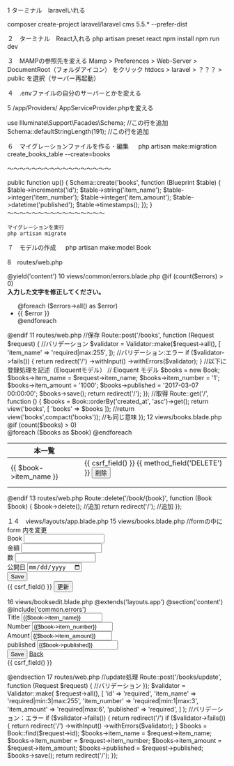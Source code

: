 1 ターミナル　laravelいれる

composer create-project laravel/laravel cms 5.5.* --prefer-dist


２　ターミナル　React入れる
php artisan preset react
npm install
npm run dev

３　MAMPの参照先を変える
Mamp > Preferences > Web-Server > DocumentRoot（フォルダアイコン） をクリック
htdocs > laravel > ？？？ > public を選択（サーバー再起動）

４　.envファイルの自分のサーバーとかを変える

<p>5 /app/Providers/ AppServiceProvider.phpを変える
  
  use Illuminate\Support\Facades\Schema; //この行を追加
  Schema::defaultStringLength(191);   //この行を追加
  
６　マイグレーションファイルを作る・編集
　 php artisan make:migration create_books_table --create=books
  
  〜〜〜〜〜〜〜〜〜〜〜〜〜〜〜〜〜
  
   public function up()
    {
        Schema::create('books', function (Blueprint $table) {
            $table->increments('id');
            $table->string('item_name');
            $table->integer('item_number');
            $table->integer('item_amount');
            $table->datetime('published');
            $table->timestamps();
        });
    }
    〜〜〜〜〜〜〜〜〜〜〜〜〜〜〜〜
    
    マイグレーションを実行
    php artisan migrate
 
 ７　モデルの作成
 　 php artisan make:model Book
   
 8　routes/web.php
 
<?php

use App\Book;
use Illuminate\Http\Request;

/**
* 本のダッシュボード表示(books.blade.php)
*/
Route::get('/', function () {
    return view('books');
});

/**
* 新「本」を追加
*/
Route::post('/books', function (Request $request) {
    //
});

/**
* 本を削除
*/
Route::delete('/book/{book}', function (Book $book) {
    //
});

9　views/layouts/app.blade.php

<!-- resources/views/layouts/app.blade.php -->
<!DOCTYPE html>
<html lang="ja">
<head>
<title>Book List</title>
<!-- CSS と JavaScript -->

</head>
<body>
    <div class="container">
        <nav class="navbar navbar-default">
        <!-- ナビバーの内容 -->
        </nav>
    </div>
    @yield('content')
</body>
</html>


10 views/common/errors.blade.php

@if (count($errors) > 0)
    <!-- Form Error List -->
    <div class="alert alert-danger">
        <div><strong>入力した文字を修正してください。</strong></div> 
        <div>
            <ul>
            @foreach ($errors->all() as $error)
                <li>{{ $error }}</li>
            @endforeach
            </ul>
        </div>
    </div>
@endif


11 routes/web.php

//保存

Route::post('/books', function (Request $request) {
    //バリデーション
    $validator = Validator::make($request->all(), [
        'item_name' => 'required|max:255',
    ]);
    //バリデーション:エラー 
    if ($validator->fails()) {
        return redirect('/')
            ->withInput()
            ->withErrors($validator);
    }
    //以下に登録処理を記述（Eloquentモデル）
    // Eloquent モデル
    $books = new Book;
    $books->item_name = $request->item_name;
    $books->item_number = '1';
    $books->item_amount = '1000';
    $books->published = '2017-03-07 00:00:00';
    $books->save(); 
    return redirect('/');
});

//取得

Route::get('/', function () {
    $books = Book::orderBy('created_at', 'asc')->get();
    return view('books', [
        'books' => $books
    ]);
    //return view('books',compact('books')); //も同じ意味
});

12 views/books.blade.php

  <!-- 現在の本、formの下らへん -->
    @if (count($books) > 0)
        <div class="card-body">
            <div class="card-body">
                <table class="table table-striped task-table">
                    <!-- テーブルヘッダ -->
                    <thead>
                        <th>本一覧</th>
                        <th>&nbsp;</th>
                    </thead>
                    <!-- テーブル本体 -->
                    <tbody>
                        @foreach ($books as $book)
                            <tr>
                                <!-- 本タイトル -->
                                <td class="table-text">
                                    <div>{{ $book->item_name }}</div>
                                </td>
  
			                           <!-- 本: 削除ボタン -->
                                <td>
                                   <form action="{{ url('book/'.$book->id) }}" method="POST">
                                     {{ csrf_field() }}
                                     {{ method_field('DELETE') }}
                                     <button type="submit" class="btn btn-danger">
                                        削除
                                     </button>
                                   </form>
                                </td>
                            </tr>
                        @endforeach
                    </tbody>
                </table>
            </div>
        </div>
    @endif
    
13 routes/web.php

Route::delete('/book/{book}', function (Book $book) {
    $book->delete();       //追加
    return redirect('/');  //追加
});
  </p>

１４　views/layouts/app.blade.php
<link rel="stylesheet" href="https://stackpath.bootstrapcdn.com/bootstrap/4.3.1/css/bootstrap.min.css" integrity="sha384-ggOyR0iXCbMQv3Xipma34MD+dH/1fQ784/j6cY/iJTQUOhcWr7x9JvoRxT2MZw1T" crossorigin="anonymous">

15 views/books.blade.php

  //formの中に
  <div class="form-row"> form 内を変更
    <div class="form-group col-md-6">
      <label for="book" class="col-sm-3 control-label">Book</label>
      <input type="text" name="item_name" class="form-control">
    </div>
    <div class="form-group col-md-6">
      <label for="amount" class="col-sm-3 control-label">金額</label>
      <input type="text" name="item_amount" class="form-control">
    </div>
  </div>
  <div class="form-row">
    <div class="form-group col-md-6">
      <label for="number" class="col-sm-3 control-label">数</label>
      <input type="text" name="item_number" class="form-control">
    </div>
    <div class="form-group col-md-6">
      <label for="published" class="col-sm-3 control-label">公開日</label>
      <input type="date" name="published" class="form-control">
    </div>
  </div>
  <div class="form-row">
    <div class="col-sm-offset-3 col-sm-6">
      <button type="submit" class="btn btn-primary"> Save </button>
    </div>
  </div>

  
<!-- 本: 更新ボタン -->
<td>
  <form action="{{ url('booksedit/'.$book->id) }}" method="POST"> {{ csrf_field() }}
     <button type="submit" class="btn btn-primary"> 更新 </button>
  </form>
</td>

16 views/booksedit.blade.php

@extends('layouts.app')

@section('content')
<div class="row">
    <div class="col-md-12">
    @include('common.errors')
    <form action=" {{ url('books/update') }} " method="POST">

<!-- item_name --> 
        <div class="form-group">
            <label for="item_name">Title</label>
            <input type="text" name="item_name" class="form-control" value="{{$book->item_name}}">
        </div>

<!--/ item_name -->

<!-- item_number -->
        <div class="form-group">
            <label for="item_number">Number</label>
            <input type="text" name="item_number" class="form-control" value="{{$book->item_number}}">
        </div> <!--/ item_number -->

<!-- item_amount -->
        <div class="form-group">
            <label for="item_amount">Amount</label>
            <input type="text" name="item_amount" class="form-control" value="{{$book->item_amount}}"> 
        </div> <!--/ item_amount -->

<!-- published -->
        <div class="form-group">
            <label for="published">published</label>
            <input type="datetime" name="published" class="form-control" value="{{$book->published}}"/>
        </div> <!--/ published -->

<!-- Save ボタン/Back ボタン -->
        <div class="well well-sm">
            <button type="submit" class="btn btn-primary">Save</button>
            <a class="btn btn-link pull-right" href=" {{ url('/') }} "> Back </a>
        </div> <!--/ Save ボタン/Back ボタン -->

<!-- id 値を送信 -->
        <input type="hidden" name="id" value="{{$book->id}}" /> <!--/ id 値を送信 -->

<!-- CSRF --> {{ csrf_field() }} <!--/ CSRF -->

    </form>
    </div>
</div>

@endsection

17 routes/web.php

//update処理
Route::post('/books/update', function (Request $request) {
    //バリデーション });
    $validator = Validator::make(
        $request->all(),
        [
        'id' => 'required',
        'item_name' => 'required|min:3|max:255',
        'item_number' => 'required|min:1|max:3',
        'item_amount' => 'required|max:6',
        'published' => 'required',
        ]
    ); //バリデーション：エラー if ($validator->fails()) { return redirect('/')
    if ($validator->fails()) {
        return redirect('/')
        ->withInput()
        ->withErrors($validator);
    }


    $books = Book::find($request->id);
    $books->item_name = $request->item_name;
    $books->item_number = $request->item_number;
    $books->item_amount = $request->item_amount;
    $books->published = $request->published;
    $books->save();
    return redirect('/');
});

